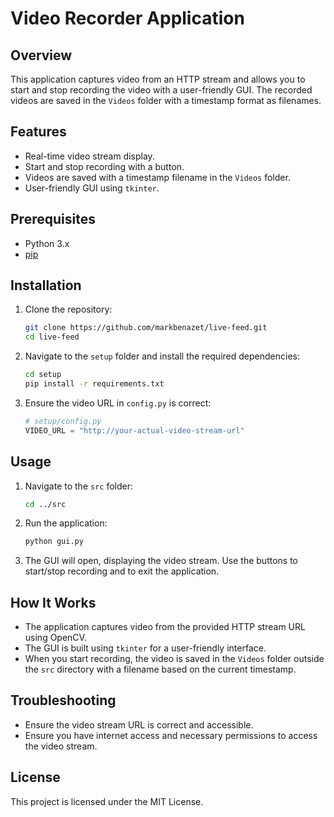 # Video Recorder Application

## Overview
This application captures video from an HTTP stream and allows you to start and stop recording the video with a user-friendly GUI. The recorded videos are saved in the `Videos` folder with a timestamp format as filenames.

## Features
- Real-time video stream display.
- Start and stop recording with a button.
- Videos are saved with a timestamp filename in the `Videos` folder.
- User-friendly GUI using `tkinter`.

## Prerequisites
- Python 3.x
- [pip](https://pip.pypa.io/en/stable/installation/)

## Installation
1. Clone the repository:
    ```sh
    git clone https://github.com/markbenazet/live-feed.git
    cd live-feed
    ```

2. Navigate to the `setup` folder and install the required dependencies:
    ```sh
    cd setup
    pip install -r requirements.txt
    ```

3. Ensure the video URL in `config.py` is correct:
    ```python
    # setup/config.py
    VIDEO_URL = "http://your-actual-video-stream-url"
    ```

## Usage
1. Navigate to the `src` folder:
    ```sh
    cd ../src
    ```

2. Run the application:
    ```sh
    python gui.py
    ```

3. The GUI will open, displaying the video stream. Use the buttons to start/stop recording and to exit the application.

## How It Works
- The application captures video from the provided HTTP stream URL using OpenCV.
- The GUI is built using `tkinter` for a user-friendly interface.
- When you start recording, the video is saved in the `Videos` folder outside the `src` directory with a filename based on the current timestamp.

## Troubleshooting
- Ensure the video stream URL is correct and accessible.
- Ensure you have internet access and necessary permissions to access the video stream.

## License
This project is licensed under the MIT License.

